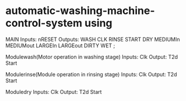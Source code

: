 # automatic-washing-machine-control-system using 


MAIN
Inputs:	nRESET								Outputs:	WASH
        CLK										          RINSE
        START										        DRY
        MEDIUMIn								      	MEDIUMout
        LARGEIn									        LARGEout
        DIRTY
        WET ;


Modulewash(Motor operation in washing stage)
Inputs:	Clk									Output:		T2d
Start	


Modulerinse(Module operation in rinsing stage)
Inputs:	Clk									Output:		T2d
Start	

Moduledry
Inputs:	Clk									Output:		T2d
Start	

